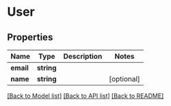 # User

## Properties
Name | Type | Description | Notes
------------ | ------------- | ------------- | -------------
**email** | **string** |  | 
**name** | **string** |  | [optional] 

[[Back to Model list]](../../README.md#documentation-for-models) [[Back to API list]](../../README.md#documentation-for-api-endpoints) [[Back to README]](../../README.md)

